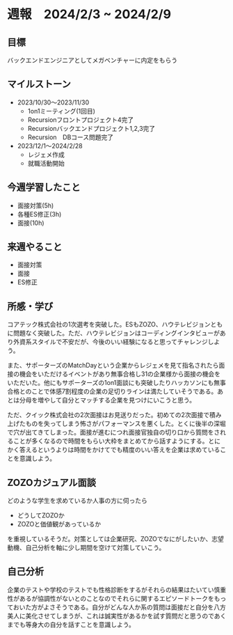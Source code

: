 # 週報　2024/2/3 ~ 2024/2/9

## 目標
バックエンドエンジニアとしてメガベンチャーに内定をもらう


## マイルストーン
- 2023/10/30〜2023/11/30
    - 1on1ミーティング(1回目)
    - Recursionフロントプロジェクト4完了
    - Recursionバックエンドプロジェクト1,2,3完了
    - Recursion　DBコース問題完了
- 2023/12/1〜2024/2/28
    - レジェメ作成
    - 就職活動開始


## 今週学習したこと
- 面接対策(5h)
- 各種ES修正(3h)
- 面接(10h)

## 来週やること
- 面接対策
- 面接
- ES修正

## 所感・学び
コアテック株式会社の1次選考を突破した。ESもZOZO、ハウテレビジョンともに問題なく突破した。ただ、ハウテレビジョンはコーディングインタビューがあり外資系スタイルで不安だが、今後のいい経験になると思ってチャレンジしよう。

また、サポーターズのMatchDayという企業からレジェメを見て指名されたら面接の機会をいただけるイベントがあり無事合格し31の企業様から面接の機会をいただいた。他にもサポーターズの1on1面談にも突破したりハッカソンにも無事合格とのことで体感7割程度の企業の足切りラインは満たしていそうである。あとは分母を増やして自分とマッチする企業を見つけにいこうと思う。

ただ、クイック株式会社の2次面接はお見送りだった。初めての2次面接で積み上げたものを失ってしまう怖さがパフォーマンスを悪くした。とくに後半の深堀で穴が出てきてしまった。面接が進むにつれ面接官独自の切り口から質問をされることが多くなるので時間をもらい大枠をまとめてから話すようにする。とにかく答えるというよりは時間をかけてでも精度のいい答えを企業は求めていることを意識しよう。

## ZOZOカジュアル面談
どのような学生を求めているか人事の方に伺ったら

- どうしてZOZOか
- ZOZOと価値観があっているか

を重視しているそうだ。対策としては企業研究、ZOZOでなにがしたいか、志望動機、自己分析を軸に少し期間を空けて対策していこう。

## 自己分析
企業のテストや学校のテストでも性格診断をするがそれらの結果はたいてい慎重性があるが協調性がないとのことなのでそれらに関するエピソードトークをもっておいた方がよさそうである。自分がどんな人か系の質問は面接だと自分を八方美人に美化させてしまうが、これは誠実性があるかを試す質問だと思うのであくまでも等身大の自分を話すことを意識しよう。
